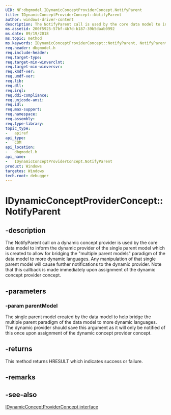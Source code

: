 ```yaml
---
UID: NF:dbgmodel.IDynamicConceptProviderConcept.NotifyParent
title: IDynamicConceptProviderConcept::NotifyParent
author: windows-driver-content
description: The NotifyParent call is used by the core data model to inform the dynamic provider of the single parent model which is created to allow for bridging the "multiple parent models" paradigm.
ms.assetid: 200f5925-57bf-4b7d-b187-39b5daab0992
ms.date: 09/19/2018
ms.topic: method
ms.keywords: IDynamicConceptProviderConcept::NotifyParent, NotifyParent, IDynamicConceptProviderConcept.NotifyParent, IDynamicConceptProviderConcept::NotifyParent, IDynamicConceptProviderConcept.NotifyParent
req.header: dbgmodel.h
req.include-header:
req.target-type:
req.target-min-winverclnt:
req.target-min-winversvr:
req.kmdf-ver:
req.umdf-ver:
req.lib:
req.dll:
req.irql: 
req.ddi-compliance:
req.unicode-ansi:
req.idl:
req.max-support:
req.namespace:
req.assembly:
req.type-library: 
topic_type: 
-	apiref
api_type: 
-	COM
api_location: 
-	dbgmodel.h
api_name: 
-	IDynamicConceptProviderConcept.NotifyParent
product: Windows
targetos: Windows
tech.root: debugger
---
```


# IDynamicConceptProviderConcept::NotifyParent


## -description

The NotifyParent call on a dynamic concept provider is used by the core data model to inform the dynamic provider of the single parent model which is created to allow for bridging the "multiple parent models" paradigm of the data model to more dynamic languages. Any manipulation of that single parent model will cause further notifications to the dynamic provider. Note that this callback is made immediately upon assignment of the dynamic concept provider concept. 

## -parameters

### -param parentModel
The single parent model created by the data model to help bridge the multiple parent paradigm of the data model to more dynamic languages. The dynamic provider should save this argument as it will only be notified of this once upon assignment of the dynamic concept provider concept.

## -returns
This method returns HRESULT which indicates success or failure.

## -remarks

## -see-also

[IDynamicConceptProviderConcept interface](nn-dbgmodel-idynamicconceptproviderconcept.md)
